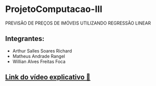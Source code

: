 # ProjetoComputacao-III
PREVISÃO DE PREÇOS DE IMÓVEIS UTILIZANDO REGRESSÃO LINEAR

## Integrantes:
- Arthur Salles Soares Richard 
- Matheus Andrade Rangel
- Willian Alves Freitas Foca

## [Link do vídeo explicativo 🔗](https://youtu.be/bHUgwb5TliQ)
